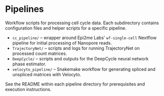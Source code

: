 # Pipelines

Workflow scripts for processing cell cycle data. Each subdirectory contains configuration files and helper scripts for a specific pipeline.

- `cc_pipeline/` – wrapper around Epi2me Labs' `wf-single-cell` Nextflow pipeline for initial processing of Nanopore reads.
- `TrajectoryNet/` – scripts and logs for running TrajectoryNet on processed count matrices.
- `DeepCycle/` – scripts and outputs for the DeepCycle neural network phase estimator.
- `velocyto_pipeline/` – Snakemake workflow for generating spliced and unspliced matrices with Velocyto.

See the README within each pipeline directory for prerequisites and execution instructions.

